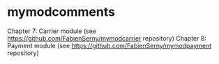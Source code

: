 mymodcomments
=============

Chapter 7: Carrier module (see https://github.com/FabienSerny/mymodcarrier repository)
Chapter 8: Payment module (see https://github.com/FabienSerny/mymodpayment repository)